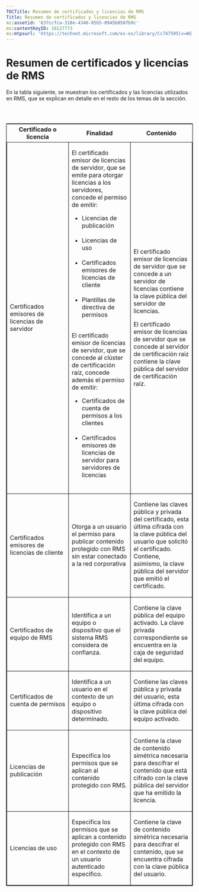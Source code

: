 ```yaml
---
TOCTitle: Resumen de certificados y licencias de RMS
Title: Resumen de certificados y licencias de RMS
ms:assetid: '637ccfca-318e-4346-85b5-0945b058fb9c'
ms:contentKeyID: 18127773
ms:mtpsurl: 'https://technet.microsoft.com/es-es/library/Cc747595(v=WS.10)'
---
```


Resumen de certificados y licencias de RMS
==========================================

En la tabla siguiente, se muestran los certificados y las licencias utilizados en RMS, que se explican en detalle en el resto de los temas de la sección.

###  

<p> </p>
<table style="border:1px solid black;">
<colgroup>
<col width="33%" />
<col width="33%" />
<col width="33%" />
</colgroup>
<thead>
<tr class="header">
<th>Certificado o licencia</th>
<th>Finalidad</th>
<th>Contenido</th>
</tr>
</thead>
<tbody>
<tr class="odd">
<td style="border:1px solid black;"><p>Certificados emisores de licencias de servidor</p></td>
<td style="border:1px solid black;"><p>El certificado emisor de licencias de servidor, que se emite para otorgar licencias a los servidores, concede el permiso de emitir:</p>
<ul>
<li>Licencias de publicación<br />
<br />
</li>
<li>Licencias de uso<br />
<br />
</li>
<li>Certificados emisores de licencias de cliente<br />
<br />
</li>
<li>Plantillas de directiva de permisos<br />
<br />
</li>
</ul>
<p>El certificado emisor de licencias de servidor, que se concede al clúster de certificación raíz, concede además el permiso de emitir:</p>
<ul>
<li>Certificados de cuenta de permisos a los clientes<br />
<br />
</li>
<li>Certificados emisores de licencias de servidor para servidores de licencias<br />
<br />
</li>
</ul></td>
<td style="border:1px solid black;"><p>El certificado emisor de licencias de servidor que se concede a un servidor de licencias contiene la clave pública del servidor de licencias.</p>
<p>El certificado emisor de licencias de servidor que se concede al servidor de certificación raíz contiene la clave pública del servidor de certificación raíz.</p></td>
</tr>
<tr class="even">
<td style="border:1px solid black;"><p>Certificados emisores de licencias de cliente</p></td>
<td style="border:1px solid black;"><p>Otorga a un usuario el permiso para publicar contenido protegido con RMS sin estar conectado a la red corporativa</p></td>
<td style="border:1px solid black;"><p>Contiene las claves pública y privada del certificado, esta última cifrada con la clave pública del usuario que solicitó el certificado. Contiene, asimismo, la clave pública del servidor que emitió el certificado.</p></td>
</tr>
<tr class="odd">
<td style="border:1px solid black;"><p>Certificados de equipo de RMS</p></td>
<td style="border:1px solid black;"><p>Identifica a un equipo o dispositivo que el sistema RMS considera de confianza.</p></td>
<td style="border:1px solid black;"><p>Contiene la clave pública del equipo activado. La clave privada correspondiente se encuentra en la caja de seguridad del equipo.</p></td>
</tr>
<tr class="even">
<td style="border:1px solid black;"><p>Certificados de cuenta de permisos</p></td>
<td style="border:1px solid black;"><p>Identifica a un usuario en el contexto de un equipo o dispositivo determinado.</p></td>
<td style="border:1px solid black;"><p>Contiene las claves pública y privada del usuario, esta última cifrada con la clave pública del equipo activado.</p></td>
</tr>
<tr class="odd">
<td style="border:1px solid black;"><p>Licencias de publicación</p></td>
<td style="border:1px solid black;"><p>Especifica los permisos que se aplican al contenido protegido con RMS.</p></td>
<td style="border:1px solid black;"><p>Contiene la clave de contenido simétrica necesaria para descifrar el contenido que está cifrado con la clave pública del servidor que ha emitido la licencia.</p></td>
</tr>
<tr class="even">
<td style="border:1px solid black;"><p>Licencias de uso</p></td>
<td style="border:1px solid black;"><p>Especifica los permisos que se aplican a contenido protegido con RMS en el contexto de un usuario autenticado específico.</p></td>
<td style="border:1px solid black;"><p>Contiene la clave de contenido simétrica necesaria para descifrar el contenido, que se encuentra cifrada con la clave pública del usuario.</p></td>
</tr>
</tbody>
</table>
